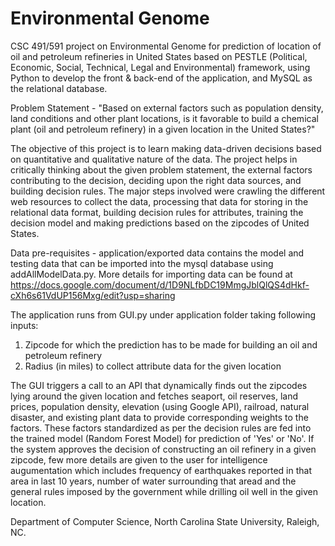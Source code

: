 # Environmental Genome

CSC 491/591 project on Environmental Genome for prediction of location of oil and petroleum refineries in United States based on PESTLE (Political, Economic, Social, Technical, Legal and Environmental) framework, using Python to develop the front & back-end of the application, and MySQL as the relational database.

Problem Statement - "Based on external factors such as population density, land conditions and other plant locations, is it favorable to build a chemical plant (oil and petroleum refinery) in a given location in the United States?"

The objective of this project is to learn making data-driven decisions based on quantitative and qualitative nature of the data. The project helps in critically thinking about the given problem statement, the external factors contributing to the decision, deciding upon the right data sources, and building decision rules. The major steps involved were crawling the different web resources to collect the data, processing that data for storing in the relational data format, building decision rules for attributes, training the decision model and making predictions based on the zipcodes of United States.

Data pre-requisites - application/exported data contains the model and testing data that can be imported into the mysql database using addAllModelData.py. More details for importing data can be found at https://docs.google.com/document/d/1D9NLfbDC19MmgJblQlQS4dHkf-cXh6s61VdUP156Mxg/edit?usp=sharing

The application runs from GUI.py under application folder taking following inputs:
1. Zipcode for which the prediction has to be made for building an oil and petroleum refinery
2. Radius (in miles) to collect attribute data for the given location

The GUI triggers a call to an API that dynamically finds out the zipcodes lying around the given location and fetches seaport, oil reserves, land prices, population density, elevation (using Google API), railroad, natural disaster, and existing plant data to provide corresponding weights to the factors. These factors standardized as per the decision rules are fed into the trained model (Random Forest Model) for prediction of 'Yes' or 'No'. If the system approves the decision of constructing an oil refinery in a given zipcode, few more details are given to the user for intelligence augumentation which includes frequency of earthquakes reported in that area in last 10 years, number of water surrounding that aread and the general rules imposed by the government while drilling oil well in the given location.



Department of Computer Science,
North Carolina State University,
Raleigh, NC.




